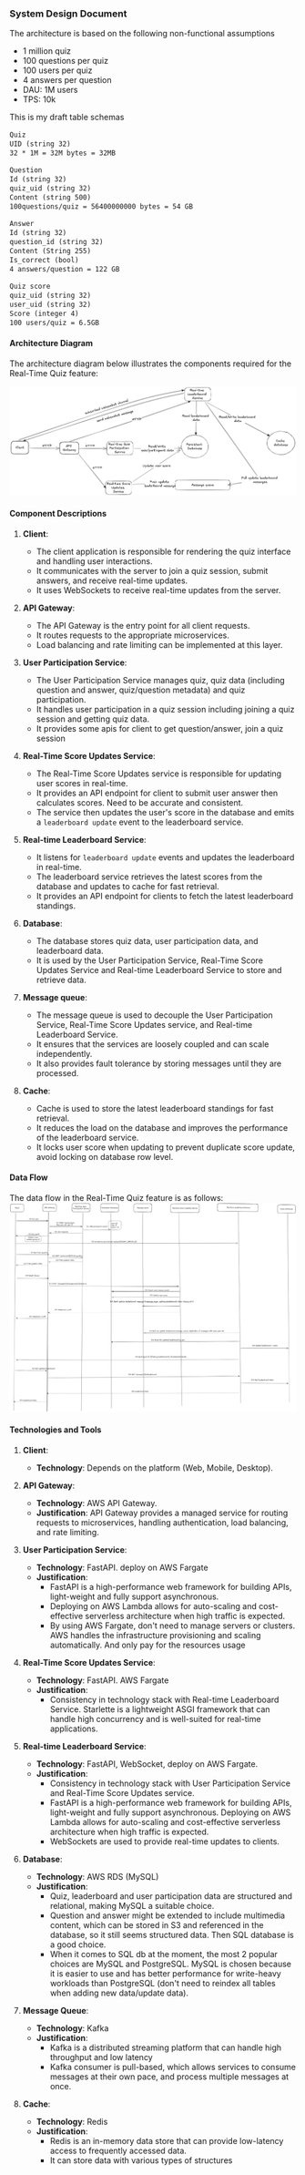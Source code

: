 ### System Design Document

The architecture is based on the following non-functional assumptions
 
- 1 million quiz
- 100 questions per quiz
- 100 users per quiz
- 4 answers per question
- DAU: 1M users
- TPS: 10k

This is my draft table schemas
```
Quiz
UID (string 32)
32 * 1M = 32M bytes = 32MB
```

```
Question
Id (string 32)
quiz_uid (string 32)
Content (string 500)
100questions/quiz = 56400000000 bytes = 54 GB
```

```
Answer
Id (string 32)
question_id (string 32)
Content (String 255)
Is_correct (bool)
4 answers/question = 122 GB
```

```
Quiz score
quiz_uid (string 32)
user_uid (string 32)
Score (integer 4)
100 users/quiz = 6.5GB
```

#### Architecture Diagram

The architecture diagram below illustrates the components required for the Real-Time Quiz feature:

![Real-Time Quiz Architecture Diagram](./architecture_diagram.png)

#### Component Descriptions

1. **Client**:
   - The client application is responsible for rendering the quiz interface and handling user interactions.
   - It communicates with the server to join a quiz session, submit answers, and receive real-time updates.
   - It uses WebSockets to receive real-time updates from the server.

2. **API Gateway**:
    - The API Gateway is the entry point for all client requests.
    - It routes requests to the appropriate microservices.
    - Load balancing and rate limiting can be implemented at this layer.

3. **User Participation Service**:
    - The User Participation Service manages quiz, quiz data (including question and answer, quiz/question metadata) and quiz participation.
    - It handles user participation in a quiz session including joining a quiz session and getting quiz data.
    - It provides some apis for client to get question/answer, join a quiz session

4. **Real-Time Score Updates Service**:
    - The Real-Time Score Updates service is responsible for updating user scores in real-time.
    - It provides an API endpoint for client to submit user answer then calculates scores. Need to be accurate and consistent.
    - The service then updates the user's score in the database and emits a `leaderboard update` event to the leaderboard service.

5. **Real-time Leaderboard Service**:
    - It listens for `leaderboard update` events and updates the leaderboard in real-time.
    - The leaderboard service retrieves the latest scores from the database and updates to cache for fast retrieval.
    - It provides an API endpoint for clients to fetch the latest leaderboard standings.

6. **Database**:
    - The database stores quiz data, user participation data, and leaderboard data.
    - It is used by the User Participation Service, Real-Time Score Updates Service and Real-time Leaderboard Service to store and retrieve data.

7. **Message queue**:
    - The message queue is used to decouple the User Participation Service, Real-Time Score Updates service, and Real-time Leaderboard Service.
    - It ensures that the services are loosely coupled and can scale independently.
    - It also provides fault tolerance by storing messages until they are processed.

8. **Cache**:
    - Cache is used to store the latest leaderboard standings for fast retrieval.
    - It reduces the load on the database and improves the performance of the leaderboard service.
    - It locks user score when updating to prevent duplicate score update, avoid locking on database row level.

#### Data Flow

The data flow in the Real-Time Quiz feature is as follows:
![Real-Time Quiz Data Flow](./data_flow.png)


#### Technologies and Tools

1. **Client**:
   - **Technology**: Depends on the platform (Web, Mobile, Desktop).

2. **API Gateway**:
    - **Technology**: AWS API Gateway.
    - **Justification**: API Gateway provides a managed service for routing requests to microservices, handling authentication, load balancing, and rate limiting.

3. **User Participation Service**:
    - **Technology**: FastAPI. deploy on AWS Fargate
    - **Justification**: 
      - FastAPI is a high-performance web framework for building APIs, light-weight and fully support asynchronous. 
      - Deploying on AWS Lambda allows for auto-scaling and cost-effective serverless architecture when high traffic is expected.
      - By using AWS Fargate, don't need to manage servers or clusters. AWS handles the infrastructure provisioning and scaling automatically. And only pay for the resources usage

4. **Real-Time Score Updates Service**:
    - **Technology**: FastAPI. AWS Fargate
    - **Justification**: 
      - Consistency in technology stack with Real-time Leaderboard Service. Starlette is a lightweight ASGI framework that can handle high concurrency and is well-suited for real-time applications.

5. **Real-time Leaderboard Service**:
    - **Technology**: FastAPI, WebSocket, deploy on AWS Fargate.
    - **Justification**: 
      - Consistency in technology stack with User Participation Service and Real-Time Score Updates service. 
      - FastAPI is a high-performance web framework for building APIs, light-weight and fully support asynchronous. Deploying on AWS Lambda allows for auto-scaling and cost-effective serverless architecture when high traffic is expected.
      - WebSockets are used to provide real-time updates to clients.

6. **Database**:
    - **Technology**: AWS RDS (MySQL)
    - **Justification**: 
      - Quiz, leaderboard and user participation data are structured and relational, making MySQL a suitable choice.
      - Question and answer might be extended to include multimedia content, which can be stored in S3 and referenced in the database, so it still seems structured data. Then SQL database is a good choice.
      - When it comes to SQL db at the moment, the most 2 popular choices are MySQL and PostgreSQL. MySQL is chosen because it is easier to use and has better performance for write-heavy workloads than PostgreSQL (don't need to reindex all tables when adding new data/update data).

7. **Message Queue**:
    - **Technology**: Kafka
    - **Justification**: 
      - Kafka is a distributed streaming platform that can handle high throughput and low latency
      - Kafka consumer is pull-based, which allows services to consume messages at their own pace, and process multiple messages at once.

8. **Cache**:
    - **Technology**: Redis
    - **Justification**: 
      - Redis is an in-memory data store that can provide low-latency access to frequently accessed data.
      - It can store data with various types of structures
